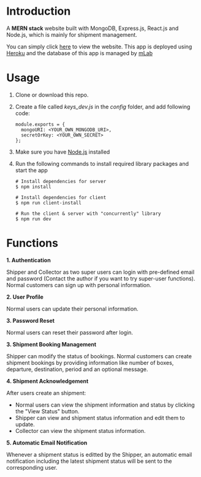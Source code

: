# Introduction
A **MERN stack** website built with MongoDB, Express.js, React.js and Node.js, which is mainly for shipment management.

You can simply click [here](https://vast-refuge-19212.herokuapp.com/) to view the website. This app is deployed using [Heroku](http://www.heroku.com/) and the database of this app is managed by [mLab](https://www.mlab.com)

# Usage

1. Clone or download this repo.

2. Create a file called *keys_dev.js* in the *config* folder, and add following code:

   ```
   module.exports = {
     mongoURI: <YOUR_OWN_MONGODB_URI>,
     secretOrKey: <YOUR_OWN_SECRET>
   };
   ```

3. Make sure you have [Node.js](https://nodejs.org/en/) installed  

4. Run the following commands to install required library packages and start the app

   ```
   # Install dependencies for server
   $ npm install
   
   # Install dependencies for client
   $ npm run client-install
   
   # Run the client & server with "concurrently" library
   $ npm run dev
   ```

# Functions

**1. Authentication**

Shipper and Collector as two super users can login with pre-defined email and password (Contact the author if you want to try super-user functions). Normal customers can sign up with personal information.

**2. User Profile**

Normal users can update their personal information.

**3. Password Reset**

Normal users can reset their password after login.

**3. Shipment Booking Management**

Shipper can modify the status of bookings. Normal customers can create shipment bookings by providing information like number of boxes, departure, destination, period and an optional message. 

**4. Shipment Acknowledgement**

After users create an shipment:
- Normal users can view the shipment information and status by clicking the "View Status" button. 
- Shipper can view and shipment status information and edit them to update.
- Collector can view the shipment status information.

**5. Automatic Email Notification**

Whenever a shipment status is editted by the Shipper, an automatic email notification including the latest shipment status will be sent to the corresponding user. 













